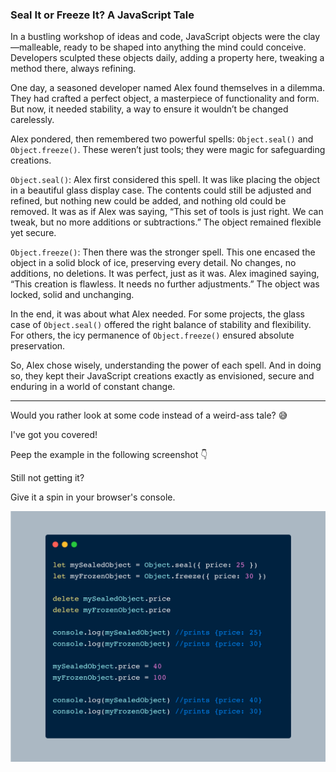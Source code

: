 ### Seal It or Freeze It? A JavaScript Tale

In a bustling workshop of ideas and code, JavaScript objects were the clay—malleable, ready to be shaped into anything the mind could conceive. Developers sculpted these objects daily, adding a property here, tweaking a method there, always refining.

One day, a seasoned developer named Alex found themselves in a dilemma. They had crafted a perfect object, a masterpiece of functionality and form. But now, it needed stability, a way to ensure it wouldn’t be changed carelessly.

Alex pondered, then remembered two powerful spells: `Object.seal()` and `Object.freeze()`. These weren’t just tools; they were magic for safeguarding creations.

`Object.seal()`: Alex first considered this spell. It was like placing the object in a beautiful glass display case. The contents could still be adjusted and refined, but nothing new could be added, and nothing old could be removed. It was as if Alex was saying, “This set of tools is just right. We can tweak, but no more additions or subtractions.” The object remained flexible yet secure.

`Object.freeze()`: Then there was the stronger spell. This one encased the object in a solid block of ice, preserving every detail. No changes, no additions, no deletions. It was perfect, just as it was. Alex imagined saying, “This creation is flawless. It needs no further adjustments.” The object was locked, solid and unchanging.

In the end, it was about what Alex needed. For some projects, the glass case of `Object.seal()` offered the right balance of stability and flexibility. For others, the icy permanence of `Object.freeze()` ensured absolute preservation.

So, Alex chose wisely, understanding the power of each spell. And in doing so, they kept their JavaScript creations exactly as envisioned, secure and enduring in a world of constant change.

---

Would you rather look at some code instead of a weird-ass tale? 😅

I've got you covered!

Peep the example in the following screenshot 👇

Still not getting it?

Give it a spin in your browser's console.

![Object.seal vs Object.freeze, Image Credit: Pratik Chaudhari](./sealed-vs-frozen-objects.png)